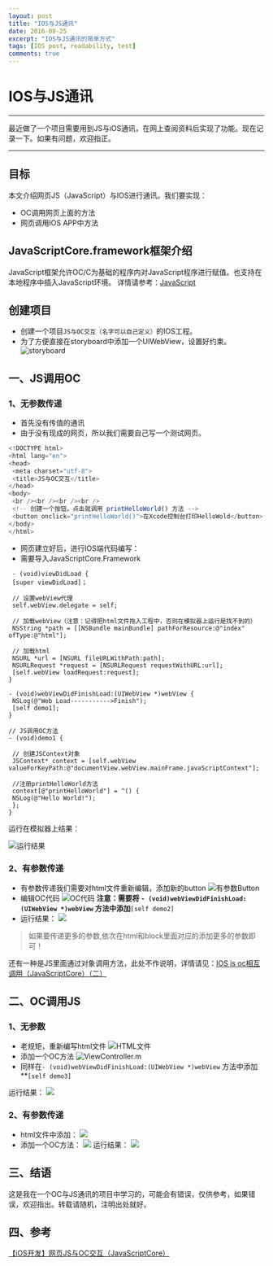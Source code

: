 ```yaml
---
layout: post
title: "IOS与JS通讯"
date: 2016-09-25
excerpt: "IOS与JS通讯的简单方式"
tags: [IOS post, readability, test]
comments: true
---
```


# IOS与JS通讯

---

最近做了一个项目需要用到JS与iOS通讯，在网上查阅资料后实现了功能。现在记录一下。如果有问题，欢迎指正。

---

## 目标

本文介绍网页JS（JavaScript）与IOS进行通讯。我们要实现：

* OC调用网页上面的方法 
* 网页调用IOS APP中方法

## JavaScriptCore.framework框架介绍

JavaScript框架允许OC\/C为基础的程序内对JavaScript程序进行赋值。也支持在本地程序中插入JavaScript环境。
详情请参考：[JavaScript](https://developer.apple.com/reference/javascriptcore)

## 创建项目

* 创建一个项目`JS与OC交互（名字可以自己定义）`的IOS工程。
* 为了方便直接在storyboard中添加一个UIWebView，设置好约束。
  ![storyboard](/assets/Snip20160925_9.png)

## 一、JS调用OC

### 1、无参数传递

* 首先没有传值的通讯
* 由于没有现成的网页，所以我们需要自己写一个测试网页。

```js
<!DOCTYPE html>
<html lang="en">
<head>
 <meta charset="utf-8">
 <title>JS与OC交互</title>
</head>
<body>
 <br /><br /><br /><br />
 <!-- 创建一个按钮，点击就调用 printHelloWorld() 方法 -->
 <button onclick="printHelloWorld()">在Xcode控制台打印HelloWold</button>
</body>
</html>

```

* 网页建立好后，进行IOS端代码编写：
* 需要导入JavaScriptCore.Framework

```objc
 - (void)viewDidLoad {
 [super viewDidLoad]；

 // 设置webView代理 
 self.webView.delegate = self;

 // 加载webView（注意：记得把html文件拖入工程中，否则在模拟器上运行是找不到的）
 NSString *path = [[NSBundle mainBundle] pathForResource:@"index" ofType:@"html"];

 // 加载html
 NSURL *url = [NSURL fileURLWithPath:path];
 NSURLRequest *request = [NSURLRequest requestWithURL:url];
 [self.webView loadRequest:request];
}

- (void)webViewDidFinishLoad:(UIWebView *)webView {
 NSLog(@"Web Load----------->Finish");
 [self demo1];
}

// JS调用OC方法
- (void)demo1 {

 // 创建JSContext对象
 JSContext* context = [self.webView valueForKeyPath:@"documentView.webView.mainFrame.javaScriptContext"];

 //注册printHelloWorld方法
 context[@"printHelloWorld"] = ^() {
 NSLog(@"Hello World!");
 };
}
```

运行在模拟器上结果：

![运行结果](/assets/Snip20160925_10.png)

### 2、有参数传递

* 有参数传递我们需要对html文件重新编辑，添加新的button
  ![有参数Button](/assets/Snip20160925_11.png)
* 编辑OC代码
  ![OC代码](/assets/Snip20160925_13.png)
  **注意：需要将  **`- (void)webViewDidFinishLoad:(UIWebView *)webView`** 方法中添加**`[self demo2]`
* 运行结果：
  ![](/assets/Snip20160925_12.png)

> 如果要传递更多的参数,依次在html和block里面对应的添加更多的参数即可！

还有一种是JS里面通过对象调用方法，此处不作说明，详情请见：[IOS js oc相互调用（JavaScriptCore）（二）](http://blog.csdn.net/lwjok2007/article/details/47058795)

## 二、OC调用JS

### 1、无参数

* 老规矩，重新编写html文件
  ![HTML文件](/assets/Snip20160925_14.png)
* 添加一个OC方法
  ![ViewController.m](/assets/Snip20160925_15.png)
* 同样在`- (void)webViewDidFinishLoad:(UIWebView *)webView` 方法中添加\*\*`[self demo3]`

运行结果：
![](/assets/Snip20160925_17.png)

### 2、有参数传递

* html文件中添加：
  ![](/assets/Snip20160925_18.png)
* 添加一个OC方法：
  ![](/assets/Snip20160925_20.png)
  运行结果：
  ![](/assets/Snip20160925_22.png)

## 三、结语

这是我在一个OC与JS通讯的项目中学习的，可能会有错误，仅供参考，如果错误，欢迎指出。转载请随机，注明出处就好。

## 四、参考

[【iOS开发】网页JS与OC交互（JavaScriptCore）](http://www.jianshu.com/p/12c77d85b295)


